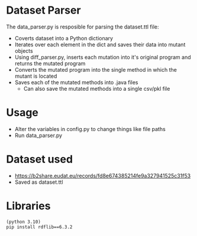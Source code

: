# Dataset Parser
The data_parser.py is resposible for parsing the dataset.ttl file:
- Coverts dataset into a Python dictionary
- Iterates over each element in the dict and saves their data into mutant objects
- Using diff_parser.py, inserts each mutation into it's original program and returns the mutated program
- Converts the mutated program into the single method in which the mutant is located
- Saves each of the mutated methods into .java files 
	- Can also save the mutated methods into a single csv/pkl file

# Usage
- Alter the variables in config.py to change things like file paths
- Run data_parser.py

# Dataset used 
- https://b2share.eudat.eu/records/fd8e674385214fe9a327941525c31f53
- Saved as dataset.ttl

# Libraries
```
(python 3.10)
pip install rdflib==6.3.2
```